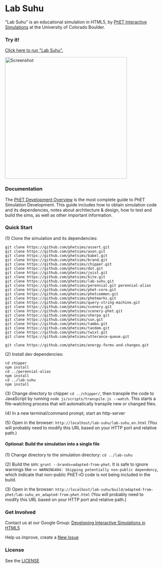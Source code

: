 Lab Suhu
=============
"Lab Suhu" is an educational simulation in HTML5, by <a href="https://phet.colorado.edu/" target="_blank">PhET Interactive Simulations</a>
at the University of Colorado Boulder.
<!-- For a description of this simulation, associated resources, and a link to the published version,
<a href="https://phet.colorado.edu/en/simulation/lab-suhu" target="_blank">visit the simulation's web page</a>. -->

### Try it!

<a href="https://vlab.lms.stechoq.com/ipa/suhu/" target="_blank">Click here to run "Lab Suhu".</a>

<a href="https://vlab.lms.stechoq.com/ipa/suhu/" target="_blank">
<img src="https://gitlab.com/mbkm/code-repositories/batch-3/pendidikan/ipa/simulasi/suhu-dan-kalor/-/raw/main/assets/lab-suhu-screenshot.png" alt="Screenshot" style="width: 400px;"/>
</a>

### Documentation
The <a href="https://github.com/phetsims/phet-info/blob/master/doc/phet-development-overview.md" target="_blank">PhET Development Overview</a> is the most complete guide to PhET Simulation
Development. This guide includes how to obtain simulation code and its dependencies, notes about architecture & design, how to test and build
the sims, as well as other important information.

### Quick Start
(1) Clone the simulation and its dependencies:
```
git clone https://github.com/phetsims/assert.git
git clone https://github.com/phetsims/axon.git
git clone https://github.com/phetsims/babel.git
git clone https://github.com/phetsims/brand.git
git clone https://github.com/phetsims/chipper.git
git clone https://github.com/phetsims/dot.git
git clone https://github.com/phetsims/joist.git
git clone https://github.com/phetsims/kite.git
git clone https://github.com/phetsims/lab-suhu.git
git clone https://github.com/phetsims/perennial.git perennial-alias
git clone https://github.com/phetsims/phet-core.git
git clone https://github.com/phetsims/phetcommon.git
git clone https://github.com/phetsims/phetmarks.git
git clone https://github.com/phetsims/query-string-machine.git
git clone https://github.com/phetsims/scenery.git
git clone https://github.com/phetsims/scenery-phet.git
git clone https://github.com/phetsims/sherpa.git
git clone https://github.com/phetsims/sun.git
git clone https://github.com/phetsims/tambo.git
git clone https://github.com/phetsims/tandem.git
git clone https://github.com/phetsims/twixt.git
git clone https://github.com/phetsims/utterance-queue.git

git clone https://github.com/phetsims/energy-forms-and-changes.git
```

(2) Install dev dependencies:
```
cd chipper
npm install
cd ../perennial-alias
npm install
cd ../lab-suhu
npm install
```

(3) Change directory to chipper `cd ../chipper/`, then transpile the code to JavaScript by running `node js/scripts/transpile.js --watch`. This starts a file-watching process
that will automatically transpile new or changed files.

(4) In a new terminal/command prompt, start an http-server

(5) Open in the browser: `http://localhost/lab-suhu/lab-suhu_en.html` (You will probably need to modify this URL based on your HTTP port and relative path.)

#### Optional: Build the simulation into a single file

(1) Change directory to the simulation directory: `cd ../lab-suhu`

(2) Build the sim: `grunt --brands=adapted-from-phet`. It is safe to ignore warnings like `>> WARNING404: Skipping potentially non-public dependency`,
which indicate that non-public PhET-iO code is not being included in the build.

(3) Open in the browser: `http://localhost/lab-suhu/build/adapted-from-phet/lab-suhu_en_adapted-from-phet.html` (You will probably need to modify this URL based on your HTTP port and relative path.)

### Get Involved

Contact us at our Google Group: <a href="http://groups.google.com/forum/#!forum/developing-interactive-simulations-in-html5" target="_blank">Developing Interactive Simulations in HTML5</a>

Help us improve, create a <a href="https://gitlab.com/mbkm/code-repositories/batch-3/pendidikan/ipa/simulasi/suhu-dan-kalor/-/issues/new" target="_blank">New Issue</a>

### License
See the <a href="https://gitlab.com/mbkm/code-repositories/batch-3/pendidikan/ipa/simulasi/suhu-dan-kalor/-/raw/main/LICENSE" target="_blank">LICENSE</a>

